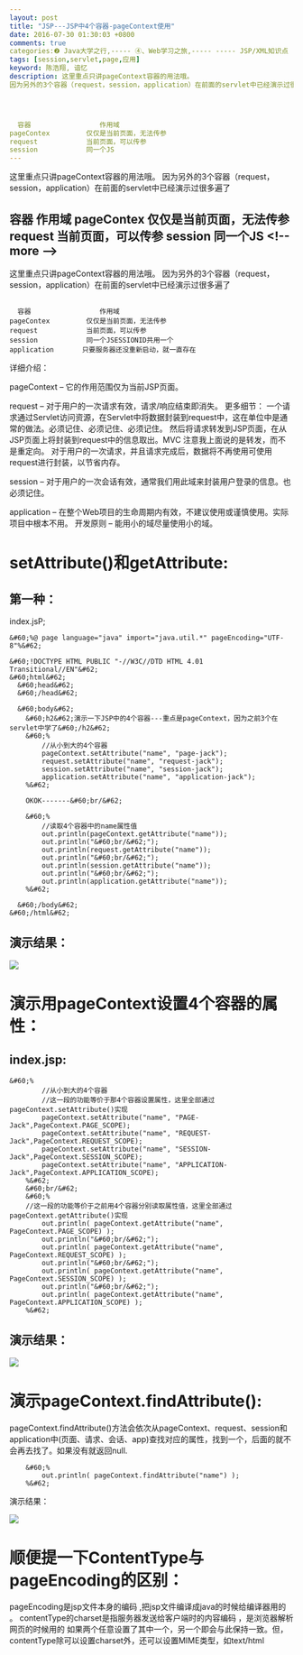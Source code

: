 ```yaml
---
layout: post
title: "JSP---JSP中4个容器-pageContext使用"
date: 2016-07-30 01:30:03 +0800
comments: true
categories:❷ Java大学之行,----- ④、Web学习之旅,----- ----- JSP/XML知识点
tags: [session,servlet,page,应用]
keyword: 陈浩翔, 谙忆
description: 这里重点只讲pageContext容器的用法哦。 
因为另外的3个容器（request，session，application）在前面的servlet中已经演示过很多遍了




  容器                 作用域
pageContex         仅仅是当前页面，无法传参
request            当前页面，可以传参
session            同一个JS 
---
```



这里重点只讲pageContext容器的用法哦。 
因为另外的3个容器（request，session，application）在前面的servlet中已经演示过很多遍了




  容器                 作用域
pageContex         仅仅是当前页面，无法传参
request            当前页面，可以传参
session            同一个JS
&#60;!-- more --&#62;
----------

这里重点只讲pageContext容器的用法哦。
因为另外的3个容器（request，session，application）在前面的servlet中已经演示过很多遍了

```

  容器                 作用域
pageContex         仅仅是当前页面，无法传参
request            当前页面，可以传参
session            同一个JSESSIONID共用一个
application       只要服务器还没重新启动，就一直存在
```

详细介绍：

pageContext – 它的作用范围仅为当前JSP页面。

request – 对于用户的一次请求有效，请求/响应结束即消失。
更多细节：
一个请求通过Servlet访问资源，在Servlet中将数据封装到request中，这在单位中是通常的做法。必须记住、必须记住、必须记住。
然后将请求转发到JSP页面，在从JSP页面上将封装到request中的信息取出。MVC
注意我上面说的是转发，而不是重定向。
对于用户的一次请求，并且请求完成后，数据将不再使用可使用request进行封装，以节省内存。

 session – 对于用户的一次会话有效，通常我们用此域来封装用户登录的信息。也必须记住。
 
application – 在整个Web项目的生命周期内有效，不建议使用或谨慎使用。实际项目中根本不用。
开发原则 – 能用小的域尽量使用小的域。



setAttribute()和getAttribute:
============================

第一种：
----

index.jsP;

```
&#60;%@ page language="java" import="java.util.*" pageEncoding="UTF-8"%&#62;

&#60;!DOCTYPE HTML PUBLIC "-//W3C//DTD HTML 4.01 Transitional//EN"&#62;
&#60;html&#62;
  &#60;head&#62;
  &#60;/head&#62;
  
  &#60;body&#62;
  	&#60;h2&#62;演示一下JSP中的4个容器---重点是pageContext，因为之前3个在servlet中学了&#60;/h2&#62;
  	&#60;%
  		//从小到大的4个容器
  		pageContext.setAttribute("name", "page-jack");
  		request.setAttribute("name", "request-jack");
  		session.setAttribute("name", "session-jack");
  		application.setAttribute("name", "application-jack");
  	%&#62;
  	
  	OKOK-------&#60;br/&#62;
  	
  	&#60;%
  		//读取4个容器中的name属性值
  		out.println(pageContext.getAttribute("name"));
  		out.println("&#60;br/&#62;");
  		out.println(request.getAttribute("name"));
  		out.println("&#60;br/&#62;");
  		out.println(session.getAttribute("name"));
  		out.println("&#60;br/&#62;");
  		out.println(application.getAttribute("name"));
  	%&#62;

  &#60;/body&#62;
&#60;/html&#62;

```

演示结果：
-----

![](http://img.blog.csdn.net/20160729140640951)



演示用pageContext设置4个容器的属性：
========================

index.jsp:
----------

```
&#60;%
		//从小到大的4个容器
		//这一段的功能等价于那4个容器设置属性，这里全部通过pageContext.setAttribute()实现
		pageContext.setAttribute("name", "PAGE-Jack",PageContext.PAGE_SCOPE);
		pageContext.setAttribute("name", "REQUEST-Jack",PageContext.REQUEST_SCOPE);
		pageContext.setAttribute("name", "SESSION-Jack",PageContext.SESSION_SCOPE);
		pageContext.setAttribute("name", "APPLICATION-Jack",PageContext.APPLICATION_SCOPE);
	%&#62;
	&#60;br/&#62;
	&#60;%
	//这一段的功能等价于之前用4个容器分别读取属性值，这里全部通过pageContext.getAttribute()实现
		out.println( pageContext.getAttribute("name", PageContext.PAGE_SCOPE) );
		out.println("&#60;br/&#62;");
		out.println( pageContext.getAttribute("name", PageContext.REQUEST_SCOPE) );
		out.println("&#60;br/&#62;");
		out.println( pageContext.getAttribute("name", PageContext.SESSION_SCOPE) );
		out.println("&#60;br/&#62;");
		out.println( pageContext.getAttribute("name", PageContext.APPLICATION_SCOPE) );
	%&#62;

```


演示结果：
-----

![](http://img.blog.csdn.net/20160730010458021)



演示pageContext.findAttribute():
==============================


pageContext.findAttribute()方法会依次从pageContext、request、session和application中(页面、请求、会话、app)查找对应的属性，找到一个，后面的就不会再去找了。如果没有就返回null.


```
	&#60;%
		out.println( pageContext.findAttribute("name") );
	%&#62;
```

演示结果：

![](http://img.blog.csdn.net/20160730011939605)


顺便提一下ContentType与pageEncoding的区别：
=================================


pageEncoding是jsp文件本身的编码 ,把jsp文件编译成java的时候给编译器用的 。
contentType的charset是指服务器发送给客户端时的内容编码 ，是浏览器解析网页的时候用的 
如果两个任意设置了其中一个，另一个即会与此保持一致。但，contentType除可以设置charset外，还可以设置MIME类型，如text/html

